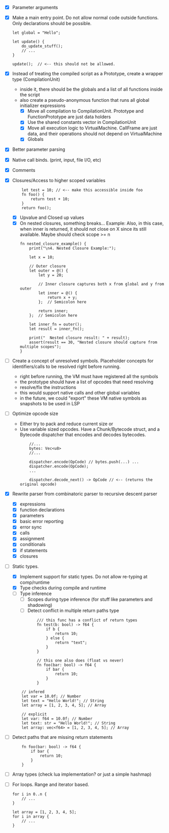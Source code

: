 - [x] Parameter arguments
- [x] Make a main entry point. Do not allow normal code outside functions. Only declarations should be possible.
    ```
    let global = "Hello";
    
    let update() {
        do_update_stuff();
        // ...
    }

    update();  // <-- this should not be allowed.
    ```
- [x] Instead of treating the compiled script as a Prototype, create a wrapper type (CompilationUnit) 
    * inside it, there should be the globals and a list of all functions inside the script
    * also create a pseudo-anonymous function that runs all global initializer expressions
        - [x] Move all compilation to CompilationUnit. Prototype and FunctionPrototype are just data holders
        - [x] Use the shared constants vector in CompilationUnit
        - [x] Move all execution logic to VirtualMachine. CallFrame are just data, and their operations should not depend on VirtualMachine 
        - [x] Globals
- [x] Better parameter parsing
- [x] Native call binds. (print, input, file I/O, etc)
- [x] Comments
- [x] Closures/Access to higher scoped variables
    ```
        let test = 10; // <-- make this accessible inside foo
        fn foo() {
            return test + 10;
        }
        return foo();
    ```
    - [x] Upvalue and Closed up values
    - [x] On nested closures, something breaks... Example:
        Also, in this case, when inner is returned, it should not close on X since its still available. Maybe should check scope >= n
        ```
        fn nested_closure_example() {
            print("\n4. Nested Closure Example:");
            
            let x = 10;
            
            // Outer closure
            let outer = @() {
                let y = 20;
                
                // Inner closure captures both x from global and y from outer
                let inner = @() {
                    return x + y;
                };  // Semicolon here
                
                return inner;
            };  // Semicolon here
            
            let inner_fn = outer();
            let result = inner_fn();
            
            print("  Nested closure result: " + result);
            assert(result == 30, "Nested closure should capture from multiple scopes");
        }

        ``` 
- [ ] Create a concept of unresolved symbols. Placeholder concepts for identifiers/calls to be resolved right before running.
    * right before running, the VM must have registered all the symbols
    * the prototype should have a list of opcodes that need resolving
    * resolve/fix the instructions
    * this would support native calls and other global variables
    * in the future, we could "export" these VM native symbols as snapshots to be used in LSP

- [ ] Optimize opcode size
    * Either try to pack and reduce current size
    or
    * Use variable sized opcodes. Have a Chunk/Bytecode struct, and a Bytecode dispatcher that encodes and decodes bytecodes.
        ```
            //...
            bytes: Vec<u8>
            //...

            dispatcher.encode(OpCode) // bytes.push(...) ...
            dispatcher.encode(OpCode);
            ...

            dispatcher.decode_next() -> OpCode // <-- (returns the original opcode)
        ```

- [x] Rewrite parser from combinatoric parser to recursive descent parser
    - [x] expressions
    - [x] function declarations
    - [x] parameters
    - [x] basic error reporting
    - [x] error sync
    - [x] calls
    - [x] assignment
    - [x] conditionals
    - [x] if statements
    - [x] closures

- [ ] Static types.
    - [x] Implement support for static types. Do not allow re-typing at comp/runtime
    - [x] Type checks during compile and runtime
    - [ ] Type inference
        - [ ] Scopes during type inference (for stuff like parameters and shadowing)
        - [ ] Detect conflict in multiple return paths type
            ```
                /// this func has a conflict of return types
                fn test(b: bool) -> f64 {
                    if b {
                        return 10;
                    } else {
                        return "text";
                    }
                }

                // this one also does (float vs never)
                fn foo(bar: bool) -> f64 {
                    if bar {
                        return 10;
                    }
                }
            ```
    ```
        // infered
        let var = 10.0f; // Number
        let text = "Hello World!"; // String
        let array = [1, 2, 3, 4, 5]; // Array
        
        // explicit
        let var: f64 = 10.0f; // Number
        let text: str = "Hello World!"; // String
        let array: vec<f64> = [1, 2, 3, 4, 5]; // Array
    ```

- [ ] Detect paths that are missing return statements
    ```
        fn foo(bar: bool) -> f64 {
            if bar {
                return 10;
            }
        }
    ```

- [ ] Array types (check lua implementation? or just a simple hashmap)
- [ ] For loops. Range and iterator based.
    ```
    for i in 0..n {
        // ...
    }

    let array = [1, 2, 3, 4, 5];
    for i in array {
        // ...
    }
    ```